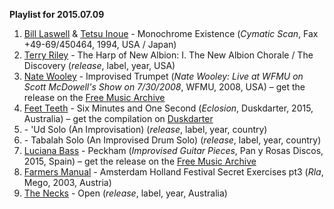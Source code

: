 **Playlist for 2015.07.09**

1. [Bill Laswell](http://musicbrainz.org/artist/8b7a121c-5b50-4912-ab4c-e49a631a2db0) & [Tetsu Inoue](http://musicbrainz.org/artist/a6af6859-abf0-420b-be61-72812aa9d94e) - Monochrome Existence (_Cymatic Scan_, Fax +49-69/450464, 1994, USA / Japan)
1. [Terry Riley](http://musicbrainz.org/artist/7bf257bf-19a8-4205-8ae8-98511e50b719) - The Harp of New Albion: I. The New Albion Chorale / The Discovery (_release_, label, year, USA)
1. [Nate Wooley]() - Improvised Trumpet (_Nate Wooley: Live at WFMU on Scott McDowell's Show on 7/30/2008_, WFMU, 2008, USA) – get the release on the [Free Music Archive](http://freemusicarchive.org/music/Nate_Wooley/Live_at_WFMU_on_Scott_McDowells_Show_on_7302008/)
1. [Feet Teeth]() - Six Minutes and One Second (_Eclosion_, Duskdarter, 2015, Australia) – get the compilation on [Duskdarter](http://www.duskdarter.com.au/index.php?p=releases&s=DDC002)
1. []() - 'Ud Solo (An Improvisation) (_release_, label, year, country)
1. []() - Tabalah Solo (An Improvised Drum Solo) (_release_, label, year, country)
1. [Luciana Bass]() - Peckham (_Improvised Guitar Pieces_, Pan y Rosas Discos, 2015, Spain) – get the release on the [Free Music Archive](http://freemusicarchive.org/music/luciana_bass/improvised_guitar_pieces)
1. [Farmers Manual](http://musicbrainz.org/artist/9bea9fb2-b304-4d2a-a60c-1d9f1bec5c8a) - Amsterdam Holland Festival Secret Exercises pt3 (_Rla_, Mego, 2003, Austria)
1. [The Necks](http://musicbrainz.org/artist/51f8d454-f4a8-41e6-8bd7-a35921eeedd0) - Open (_release_, label, year, Australia)